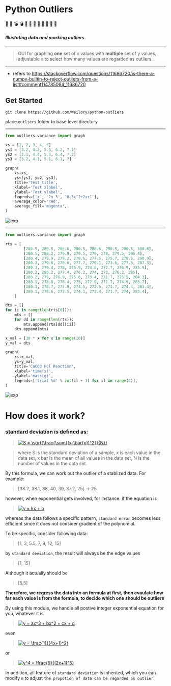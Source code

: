 # Python Outliers

:lying_face: :lying_face: :bomb: :bomb: :heartbeat: :heartbeat: :butterfly: :butterfly: :dizzy: :dizzy: :helicopter: :helicopter: 

#### *Illustating data and marking outliers*

<hr />

>GUI for graphing **one** set of x values with **multiple** set of y values, adjustable `m` to select how many values are regarded as outliers.

<hr />

* refers to https://stackoverflow.com/questions/11686720/is-there-a-numpy-builtin-to-reject-outliers-from-a-list#comment114785064_11686720

## Get Started

```
git clone https://github.com/Weilory/python-outliers
```

place `outliers` folder to base level directory

<hr />

```python
from outliers.variance import graph

xs = [1, 2, 3, 4, 5]
ys1 = [3.2, 4.2, 5.3, 6.2, 7.1]
ys2 = [3.1, 4.3, 5.4, 6.4, 7.2]
ys3 = [3.2, 4.1, 5.1, 6.1, 7]

graph(
    xs=xs,
    ys=[ys1, ys2, ys3],
    title='Test title',
    xlabel='Test xlabel',
    ylabel='Test ylabel',
    legends=['x', '2x-3', '0.5x^2+2x+1'],
    average_color='red',
    average_fill='magenta',
)
```

![exp](https://github.com/Weilory/python-outliers/blob/master/docs/img/exp2.png)

<hr />

```python
from outliers.variance import graph

rts = [
        [280.5, 280.5, 280.6, 280.5, 280.6, 280.5, 280.5, 300.6],
        [280.5, 280.2, 279.9, 279.5, 279, 278, 279.5, 295.4],
        [280.4, 279.9, 279.2, 278.6, 277.5, 275.7, 278.5, 290.9],
        [280.3, 279.6, 278.6, 277.7, 276.1, 273.6, 277.6, 287.3],
        [280.3, 279.4, 278, 276.9, 274.8, 272.7, 276.9, 285.9],
        [280.2, 280.2, 277.4, 276.2, 274, 272, 276.2, 285],
        [280.2, 279, 276.9, 275.6, 273.4, 271.7, 275.5, 284.3],
        [280.1, 278.8, 276.4, 275, 272.9, 271.7, 274.9, 283.7],
        [280.1, 278.7, 275.9, 274.5, 272.6, 271.7, 274.4, 283.4],
        [280.1, 278.6, 277.5, 274.1, 272.4, 271.7, 274, 283.4],
    ]

dts = []
for ii in range(len(rts[0])):
    mts = []
    for dd in range(len(rts)):
        mts.append(rts[dd][ii])
    dts.append(mts)

x_val = [30 * x for x in range(10)]
y_val = dts

graph(
    xs=x_val,
    ys=y_val,
    title='CaCO3 HCl Reaction',
    xlabel='time(s)',
    ylabel='mass(g)',
    legends=['trial %d' % int(il + 1) for il in range(8)],
)
```

![exp](https://github.com/Weilory/python-outliers/blob/master/docs/img/exp.png)


# How does it work?

### standard deviation is defined as:

><a href="https://www.codecogs.com/eqnedit.php?latex=S&space;=&space;\sqrt{\frac{\sum{(x-\bar{x})^2}}{N}}" target="_blank"><img src="https://latex.codecogs.com/gif.latex?S&space;=&space;\sqrt{\frac{\sum{(x-\bar{x})^2}}{N}}" title="S = \sqrt{\frac{\sum{(x-\bar{x})^2}}{N}}" /></a>

>where S is the standard deviation of a sample, x is each value in the data set, x bar is the mean of all values in the data set, N is the number of values in the data set. 

By this formula, we can work out the outlier of a stablized data. For example: 

>[38.2, 38.1, 38, 40, 39, 37.2, 25] -> 25



however, when exponential gets involved, for instance. if the equation is

><a href="https://www.codecogs.com/eqnedit.php?latex=y&space;=&space;kx&space;&plus;&space;b" target="_blank"><img src="https://latex.codecogs.com/gif.latex?y&space;=&space;kx&space;&plus;&space;b" title="y = kx + b" /></a>

whereas the data follows a specific pattern, `standard error` becomes less efficient since it does not consider gradient of the polynomial.

To be specific, consider following data:

>[1, 3, 5.5, 7, 9, 12, 15]

by `standard deviation`, the result will always be the edge values

> [1, 15]

Although it actually should be

> [5.5]

**Therefore, we regress the data into an formula at first, then evaulate how far each value is from the formula, to decide which one should be outliers**

By using this module, we handle all postive integer exponential equation for you, whatever it is

> <a href="https://www.codecogs.com/eqnedit.php?latex=y&space;=&space;ax^3&space;&plus;&space;bx^2&space;&plus;&space;cx&space;&plus;&space;d" target="_blank"><img src="https://latex.codecogs.com/gif.latex?y&space;=&space;ax^3&space;&plus;&space;bx^2&space;&plus;&space;cx&space;&plus;&space;d" title="y = ax^3 + bx^2 + cx + d" /></a>

even 

><a href="https://www.codecogs.com/eqnedit.php?latex=y&space;=&space;\frac{1}{(4x&plus;1)^2}" target="_blank"><img src="https://latex.codecogs.com/gif.latex?y&space;=&space;\frac{1}{(4x&plus;1)^2}" title="y = \frac{1}{(4x+1)^2}" /></a>

or 

><a href="https://www.codecogs.com/eqnedit.php?latex=y^4&space;=&space;\frac{9}{(2x&plus;1)^5}" target="_blank"><img src="https://latex.codecogs.com/gif.latex?y^4&space;=&space;\frac{9}{(2x&plus;1)^5}" title="y^4 = \frac{9}{(2x+1)^5}" /></a>

In addition, all feature of `standard deviation` is inherited, which you can modify `m` to adjust `the propotion of data can be regarded as outlier`.


